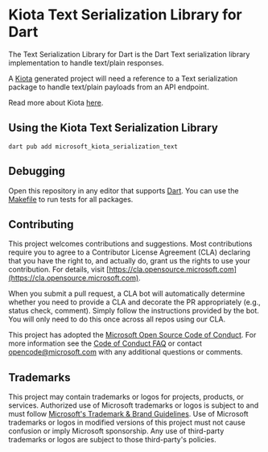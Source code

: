 # Kiota Text Serialization Library for Dart

The Text Serialization Library for Dart is the Dart Text serialization library implementation to handle text/plain responses.

A [Kiota](https://github.com/microsoft/kiota) generated project will need a reference to a Text serialization package to handle text/plain payloads from an API endpoint.

Read more about Kiota [here](https://github.com/microsoft/kiota/blob/main/README.md).

## Using the Kiota Text Serialization Library

```shell
dart pub add microsoft_kiota_serialization_text
```

## Debugging

Open this repository in any editor that supports [Dart](https://dart.dev/).
You can use the [Makefile](../../Makefile) to run tests for all packages.

## Contributing

This project welcomes contributions and suggestions.  Most contributions require you to agree to a
Contributor License Agreement (CLA) declaring that you have the right to, and actually do, grant us
the rights to use your contribution. For details, visit [https://cla.opensource.microsoft.com](https://cla.opensource.microsoft.com).

When you submit a pull request, a CLA bot will automatically determine whether you need to provide
a CLA and decorate the PR appropriately (e.g., status check, comment). Simply follow the instructions
provided by the bot. You will only need to do this once across all repos using our CLA.

This project has adopted the [Microsoft Open Source Code of Conduct](https://opensource.microsoft.com/codeofconduct/).
For more information see the [Code of Conduct FAQ](https://opensource.microsoft.com/codeofconduct/faq/) or
contact [opencode@microsoft.com](mailto:opencode@microsoft.com) with any additional questions or comments.

## Trademarks

This project may contain trademarks or logos for projects, products, or services. Authorized use of Microsoft
trademarks or logos is subject to and must follow
[Microsoft's Trademark & Brand Guidelines](https://www.microsoft.com/legal/intellectualproperty/trademarks/usage/general).
Use of Microsoft trademarks or logos in modified versions of this project must not cause confusion or imply Microsoft sponsorship.
Any use of third-party trademarks or logos are subject to those third-party's policies.
